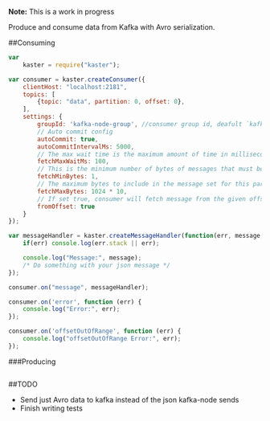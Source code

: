 **Note:** This is a work in progress

Produce and consume data from Kafka with Avro serialization.


##Consuming

```javascript
var 
    kaster = require("kaster");

var consumer = kaster.createConsumer({
    clientHost: "localhost:2181",
    topics: [
        {topic: "data", partition: 0, offset: 0}, 
    ],
    settings: {
        groupId: 'kafka-node-group', //consumer group id, deafult `kafka-node-group`
        // Auto commit config 
        autoCommit: true,
        autoCommitIntervalMs: 5000,
        // The max wait time is the maximum amount of time in milliseconds to block waiting if insufficient data is available at the time the request is issued, default 100ms
        fetchMaxWaitMs: 100,
        // This is the minimum number of bytes of messages that must be available to give a response, default 1 byte
        fetchMinBytes: 1,
        // The maximum bytes to include in the message set for this partition. This helps bound the size of the response.
        fetchMaxBytes: 1024 * 10, 
        // If set true, consumer will fetch message from the given offset in the payloads 
        fromOffset: true
    } 
});

var messageHandler = kaster.createMessageHandler(function(err, message, header){
    if(err) console.log(err.stack || err);

    console.log("Message:", message);
    /* Do something with your json message */
});

consumer.on("message", messageHandler);

consumer.on('error', function (err) {
    console.log("Error:", err);
});

consumer.on('offsetOutOfRange', function (err) {
    console.log("offsetOutOfRange Error:", err);
});

```

###Producing

```javascript


```

##TODO

* Send just Avro data to kafka instead of the json kafka-node sends
* Finish writing tests